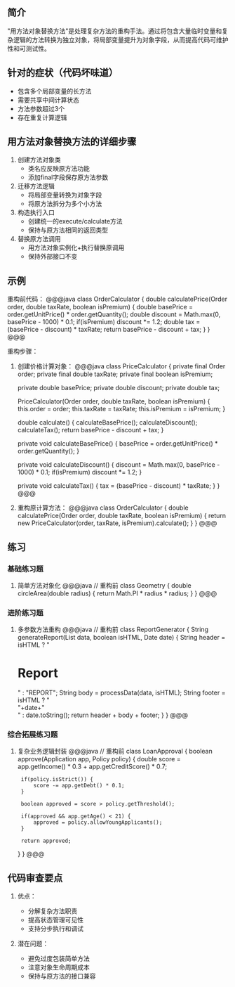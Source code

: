## 简介
"用方法对象替换方法"是处理复杂方法的重构手法。通过将包含大量临时变量和复杂逻辑的方法转换为独立对象，将局部变量提升为对象字段，从而提高代码可维护性和可测试性。

## 针对的症状（代码坏味道）
- 包含多个局部变量的长方法
- 需要共享中间计算状态
- 方法参数超过3个
- 存在重复计算逻辑

## 用方法对象替换方法的详细步骤
1. 创建方法对象类
   - 类名应反映原方法功能
   - 添加final字段保存原方法参数
2. 迁移方法逻辑
   - 将局部变量转换为对象字段
   - 将原方法拆分为多个小方法
3. 构造执行入口
   - 创建统一的execute/calculate方法
   - 保持与原方法相同的返回类型
4. 替换原方法调用
   - 用方法对象实例化+执行替换原调用
   - 保持外部接口不变

## 示例
重构前代码：
@@@java
class OrderCalculator {
    double calculatePrice(Order order, double taxRate, boolean isPremium) {
        double basePrice = order.getUnitPrice() * order.getQuantity();
        double discount = Math.max(0, basePrice - 1000) * 0.1;
        if(isPremium) discount *= 1.2;
        double tax = (basePrice - discount) * taxRate;
        return basePrice - discount + tax;
    }
}
@@@

重构步骤：
1. 创建价格计算对象：
@@@java
class PriceCalculator {
    private final Order order;
    private final double taxRate;
    private final boolean isPremium;
    
    private double basePrice;
    private double discount;
    private double tax;

    PriceCalculator(Order order, double taxRate, boolean isPremium) {
        this.order = order;
        this.taxRate = taxRate;
        this.isPremium = isPremium;
    }
    
    double calculate() {
        calculateBasePrice();
        calculateDiscount();
        calculateTax();
        return basePrice - discount + tax;
    }
    
    private void calculateBasePrice() {
        basePrice = order.getUnitPrice() * order.getQuantity();
    }
    
    private void calculateDiscount() {
        discount = Math.max(0, basePrice - 1000) * 0.1;
        if(isPremium) discount *= 1.2;
    }
    
    private void calculateTax() {
        tax = (basePrice - discount) * taxRate;
    }
}
@@@

2. 重构原计算方法：
@@@java
class OrderCalculator {
    double calculatePrice(Order order, double taxRate, boolean isPremium) {
        return new PriceCalculator(order, taxRate, isPremium).calculate();
    }
}
@@@

## 练习
### 基础练习题
1. 简单方法对象化
@@@java
// 重构前
class Geometry {
    double circleArea(double radius) {
        return Math.PI * radius * radius;
    }
}
@@@

### 进阶练习题
1. 多参数方法重构
@@@java
// 重构前
class ReportGenerator {
    String generateReport(List<Data> data, boolean isHTML, Date date) {
        String header = isHTML ? "<h1>Report</h1>" : "REPORT";
        String body = processData(data, isHTML);
        String footer = isHTML ? "<footer>"+date+"</footer>" : date.toString();
        return header + body + footer;
    }
}
@@@

### 综合拓展练习题
1. 复杂业务逻辑封装
@@@java
// 重构前
class LoanApproval {
    boolean approve(Application app, Policy policy) {
        double score = app.getIncome() * 0.3 
                     + app.getCreditScore() * 0.7;
        
        if(policy.isStrict()) {
            score -= app.getDebt() * 0.1;
        }
        
        boolean approved = score > policy.getThreshold();
        
        if(approved && app.getAge() < 21) {
            approved = policy.allowYoungApplicants();
        }
        
        return approved;
    }
}
@@@

## 代码审查要点
1. 优点：
   - 分解复杂方法职责
   - 提高状态管理可见性
   - 支持分步执行和调试

2. 潜在问题：
   - 避免过度包装简单方法
   - 注意对象生命周期成本
   - 保持与原方法的接口兼容
